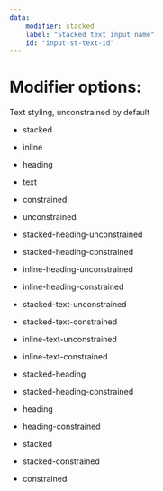 ```yaml
---
data:
    modifier: stacked
    label: "Stacked text input name"
    id: "input-st-text-id"
---
```



# Modifier options:

Text styling, unconstrained by default

- stacked
- inline

- heading
- text

- constrained
- unconstrained


- stacked-heading-unconstrained
- stacked-heading-constrained

- inline-heading-unconstrained
- inline-heading-constrained

- stacked-text-unconstrained
- stacked-text-constrained

- inline-text-unconstrained
- inline-text-constrained


- stacked-heading
- stacked-heading-constrained

- heading
- heading-constrained

- stacked
- stacked-constrained

- constrained
